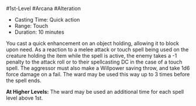 #1st-Level #Arcana #Alteration
 
- Casting Time: Quick action
- Range: Touch
- Duration: 10 minutes

You cast a quick enhancement on an object holding, allowing it to block upon need. As a reaction to a melee attack or touch spell being used on the creature holding the item while the spell is active, the enemy takes a -1 penalty to the attack roll or to their spellcasting DC in the case of a touch spell.
The aggressor must also make a Willpower saving throw, and take 1d6 force damage on a fail.
The ward may be used this way up to 3 times before the spell ends.
 
**At Higher Levels:** The ward may be used an additional time for each spell level above 1st.
